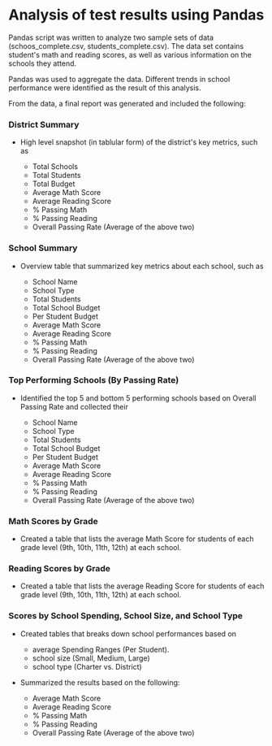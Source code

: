 # Analysis of test results using Pandas

Pandas script was written to analyze two sample sets of data (schoos_complete.csv, students_complete.csv). The data set contains student's math and reading scores, as well as various information on the schools they attend. 

Pandas was used to aggregate the data. Different trends in school performance were identified as the result of this analysis. 

From the data, a final report was generated and included the following:

### District Summary

* High level snapshot (in tablular form) of the district's key metrics, such as

  * Total Schools
  * Total Students
  * Total Budget
  * Average Math Score
  * Average Reading Score
  * % Passing Math
  * % Passing Reading
  * Overall Passing Rate (Average of the above two)

### School Summary

* Overview table that summarized key metrics about each school, such as

  * School Name
  * School Type
  * Total Students
  * Total School Budget
  * Per Student Budget
  * Average Math Score
  * Average Reading Score
  * % Passing Math
  * % Passing Reading
  * Overall Passing Rate (Average of the above two)

### Top Performing Schools (By Passing Rate)

* Identified the top 5 and bottom 5 performing schools based on Overall Passing Rate and collected their

  * School Name
  * School Type
  * Total Students
  * Total School Budget
  * Per Student Budget
  * Average Math Score
  * Average Reading Score
  * % Passing Math
  * % Passing Reading
  * Overall Passing Rate (Average of the above two)


### Math Scores by Grade

* Created a table that lists the average Math Score for students of each grade level (9th, 10th, 11th, 12th) at each school.

### Reading Scores by Grade

* Created a table that lists the average Reading Score for students of each grade level (9th, 10th, 11th, 12th) at each school.

### Scores by School Spending, School Size, and School Type

* Created tables that breaks down school performances based on

  * average Spending Ranges (Per Student). 
  * school size (Small, Medium, Large)
  * school type (Charter vs. District)
  
* Summarized the results based on the following:

  * Average Math Score
  * Average Reading Score
  * % Passing Math
  * % Passing Reading
  * Overall Passing Rate (Average of the above two)
